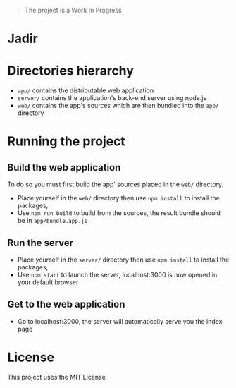 
> The project is a Work In Progress

# Jadir


# Directories hierarchy
 - `app/` contains the distributable web application
 - `server/` contains the application's back-end server using node.js
 - `web/` contains the app's sources which are then bundled into the `app/` directory

# Running the project

## Build the web application
To do so you must first build the app' sources placed in the `web/` directory.

 - Place yourself in the `web/` directory then use `npm install` to install the packages,
 - Use `npm run build` to build from the sources, the result bundle should be in `app/bundle.app.js`

## Run the server
 - Place yourself in the `server/` directory then use `npm install` to install the packages,
 - Use `npm start` to launch the server, localhost:3000 is now opened in your default browser

## Get to the web application
 - Go to localhost:3000, the server will automatically serve you the index page



 # License
 This project uses the MIT License